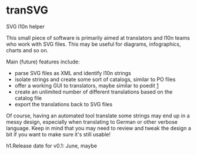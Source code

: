 tranSVG
=======

SVG l10n helper

This small piece of software is primarily aimed at translators and l10n teams who work with SVG files. This may be useful for diagrams, infographics, charts and so on.


Main (future) features include:
* parse SVG files as XML and identify l10n strings
* isolate strings and create some sort of catalogs, similar to PO files
* offer a working GUI to translators, maybe similar to poedit [1]
* create an unlimited number of different translations based on the catalog file
* export the translations back to SVG files


[1]: http://www.poedit.net/

Of course, having an automated tool translate some strings may end up in a messy design, especially when translating to German or other verbose language. Keep in mind that you may need to review and tweak the design a bit if you want to make sure it's still usable!


h1.Release date for v0.1: June, maybe
